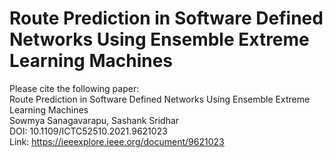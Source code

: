 # Route Prediction in Software Defined Networks Using Ensemble Extreme Learning Machines

Please cite the following paper: <br/>
Route Prediction in Software Defined Networks Using Ensemble Extreme Learning Machines <br/>
Sowmya Sanagavarapu, Sashank Sridhar <br/>
DOI: 10.1109/ICTC52510.2021.9621023 <br/>
Link: https://ieeexplore.ieee.org/document/9621023
